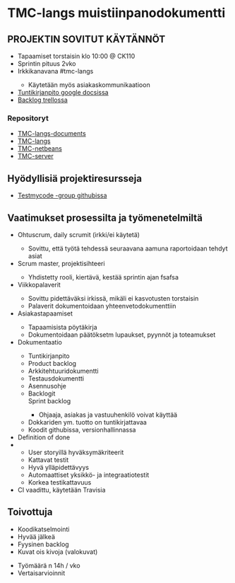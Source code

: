 <h1>TMC-langs muistiinpanodokumentti</h1>

<h2>PROJEKTIN SOVITUT KÄYTÄNNÖT</h2>
<ul>
  <li>Tapaamiset torstaisin klo 10:00 @ CK110</li>
  <li>Sprintin pituus 2vko</li>
  <li>Irkkikanavana #tmc-langs</li>
  <ul>
    <li>Käytetään myös asiakaskommunikaatioon</li>
  </ul>
  <li>
    <a href="https://docs.google.com/spreadsheets/d/1YvdoH0zuv5MewZkCeuN3h0QOByj76-O7abEX8bXMSGs/edit#gid=0">
    Tuntikirjanpito google docsissa
    </a>
  </li>
  <li>
  <a href="https://trello.com/b/wqL9FXVK/tmc-langs">Backlog trellossa</a>
  </li>
</ul>

<h3>Repositoryt</h3>
<ul>
  <li><a href="https://github.com/zzats/TMC-langs-documents">
    TMC-langs-documents
  </a></li>
  <li><a href="https://github.com/tmc-langs/tmc-langs">
    TMC-langs
  </a></li>
  <li><a href="https://github.com/tmc-langs/tmc-netbeans">
    TMC-netbeans
  </a></li>
  <li><a href="https://github.com/tmc-langs/tmc-server">
    TMC-server
  </a></li>
</ul>
  
<h2>Hyödyllisiä projektiresursseja</h2>
<ul>
  <li>
    <a href="https://github.com/testmycode/">
      Testmycode -group githubissa
    </a>
  </li>
</ul>

<h2>Vaatimukset prosessilta ja työmenetelmiltä</h2>
<ul>
  <li>Ohtuscrum, daily scrumit (irkki/ei käytetä)</li>
  <ul>
    <li>Sovittu, että työtä tehdessä seuraavana aamuna raportoidaan tehdyt asiat</li>
  </ul>
  <li>Scrum master, projektisihteeri</li>
  <ul>
    <li>Yhdistetty rooli, kiertävä, kestää sprintin ajan fsafsa</li>
  </ul>
  <li>Viikkopalaverit</li>
  <ul>
    <li>Sovittu pidettäväksi irkissä, mikäli ei kasvotusten torstaisin</li>
    <li>Palaverit dokumentoidaan yhteenvetodokumenttiin</li>
  </ul>
  <li>Asiakastapaamiset</li>
  <ul>
    <li>Tapaamisista pöytäkirja</li>
    <li>Dokumentoidaan päätöksetm lupaukset, pyynnöt ja toteamukset</li>
  </ul>
  <li>Dokumentaatio</li>
  <ul>
    <li>Tuntikirjanpito</li>
    <li>Product backlog</li>
    <li>Arkkitehtuuridokumentti</li>
    <li>Testausdokumentti</li>
    <li>Asennusohje</li>
    <li>Backlogit</li>
    <ll>Sprint backlog</li>
      <ul>
        <li>Ohjaaja, asiakas ja vastuuhenkilö voivat käyttää</li>
      </ul>
    <li>Dokkariden ym. tuotto on tuntikirjattavaa</li>
    <li>Koodit githubissa, versionhallinnassa</li>
  </ul>
  <li>Definition of done<li>
  <ul>
    <li>User storyillä hyväksymäkriteerit</li>
    <li>Kattavat testit</li>
    <li>Hyvä ylläpidettävyys</li>
    <li>Automaattiset yksikkö- ja integraatiotestit</li>
    <li>Korkea testikattavuus</li>
  </ul>
  <li>CI vaadittu, käytetään Travisia</li>
</ul>
<h2>Toivottuja</h2>
<ul>
  <li>Koodikatselmointi</li>
  <li>Hyvää jälkeä</li>
  <li>Fyysinen backlog</li>
  <li>Kuvat ois kivoja (valokuvat)</li>
</ul>

<ul>
  <li>Työmäärä n 14h / vko</li>
  <li>Vertaisarvioinnit</li>  

